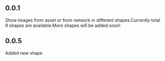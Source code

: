 ## 0.0.1

Show images from asset or from network in different shapes.Currently total 9 shapes are
available.More shapes will be added soon!

## 0.0.5
Added new shape